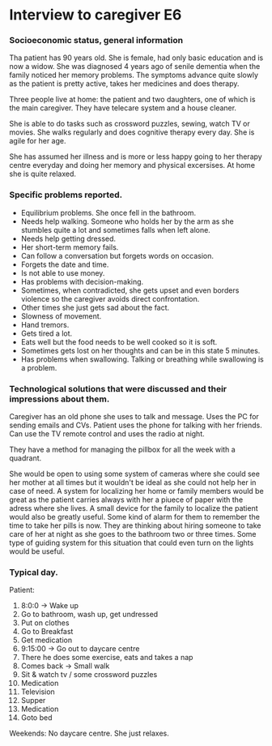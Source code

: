 # Interview to caregiver E6

### Socioeconomic status, general information
Tha patient has 90 years old. She is female, had only basic education and is now a widow. She was diagnosed 4 years ago of senile dementia when the family noticed her memory problems. The symptoms advance quite slowly as the patient is pretty active, takes her medicines and does therapy.

Three people live at home: the patient and two daughters, one of which is the main caregiver. They have telecare system and a house cleaner.

She is able to do tasks such as crossword puzzles, sewing, watch TV or movies. She walks regularly and does cognitive therapy every day. She is agile for her age.

She has assumed her illness and is more or less happy going to her therapy centre everyday and doing her memory and physical excersises. At home she is quite relaxed.

### Specific problems reported.
* Equilibrium problems. She once fell in the bathroom.
* Needs help walking. Someone who holds her by the arm as she stumbles quite a lot and sometimes falls when left alone.
* Needs help getting dressed.
* Her short-term memory fails.
* Can follow a conversation but forgets words on occasion.
* Forgets the date and time.
* Is not able to use money.
* Has problems with decision-making.
* Sometimes, when contradicted, she gets upset and even borders violence so the caregiver avoids direct confrontation.
* Other times she just gets sad about the fact.
* Slowness of movement.
* Hand tremors.
* Gets tired a lot.
* Eats well but the food needs to be well cooked so it is soft.
* Sometimes gets lost on her thoughts and can be in this state 5 minutes.
* Has problems when swallowing. Talking or breathing while swallowing is a problem.

### Technological solutions that were discussed and their impressions about them.

Caregiver has an old phone she uses to talk and message. Uses the PC for sending emails and CVs.
Patient uses the phone for talking with her friends. Can use the TV remote control and uses the radio at night.

They have a method for managing the pillbox for all the week with a quadrant.

She would be open to using some system of cameras where she could see her mother at all times but it wouldn't be ideal as she could not help her in case of need.
A system for localizing her home or family members would be great as the patient carries always with her a piuece of paper with the adress where she lives.
A small device for the family to localize the patient would also be greatly useful.
Some kind of alarm for them to remember the time to take her pills is now.
They are thinking about hiring someone to take care of her at night as she goes to the bathroom two or three times. Some type of guiding system for this situation that could even turn on the lights would be useful.

### Typical day.
Patient:
1. 8:0:0 -> Wake up
2. Go to bathroom, wash up, get undressed
3. Put on clothes
4. Go to Breakfast
5. Get medication
6. 9:15:00 -> Go out to daycare centre
7. There he does some exercise, eats and takes a nap
8. Comes back -> Small walk
9. Sit & watch tv / some crossword puzzles
10. Medication
11. Television
12. Supper
13. Medication
14. Goto bed

Weekends:
No daycare centre. She just relaxes.

